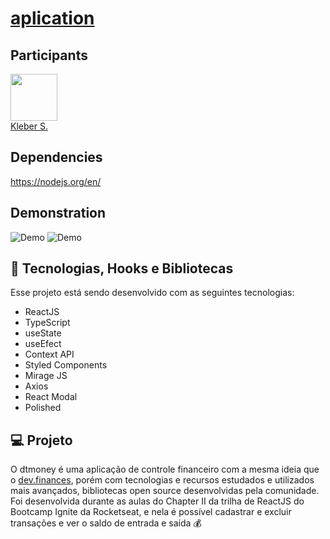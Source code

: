 # [aplication](http://localhost:8080)

## Participants

[<img src="https://avatars0.githubusercontent.com/u/15957216?s=460&v=4" width="75px;"/>](https://github.com/DevKleber) <br />
[Kleber S.](https://github.com/DevKleber)

## Dependencies

https://nodejs.org/en/


## Demonstration

![Demo](https://i.imgur.com/ITHn9qv.png)
![Demo](https://i.imgur.com/JgXJz0G.png)



## 🚀 Tecnologias, Hooks e Bibliotecas

Esse projeto está sendo desenvolvido com as seguintes tecnologias:

- ReactJS
- TypeScript
- useState
- useEfect
- Context API
- Styled Components
- Mirage JS
- Axios
- React Modal
- Polished

## 💻 Projeto

O dtmoney é uma aplicação de controle financeiro com a mesma ideia que o [dev.finances](https://github.com/FelipeBrenner/maratona-discover-01-devfinances), porém com tecnologias e recursos estudados e utilizados mais avançados, bibliotecas open source desenvolvidas pela comunidade. Foi desenvolvida durante as aulas do Chapter II da trilha de ReactJS do Bootcamp Ignite da Rocketseat, e nela é possível cadastrar e excluir transações e ver o saldo de entrada e saída 💰
